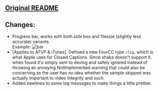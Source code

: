 ## [Original README](https://github.com/shaka-project/shaka-packager#readme)

## Changes:
  - Progress bar, works with both sidx box and filesize (slightly less accurate) variants.
    <br>
    Example: ![bar](https://i2.lensdump.com/i/tJ4m7q.png)
  - [Applies to ATVP & iTunes]. Defined a new FourCC type `clcp`, which is what Apple uses for Closed Captions. Since shaka doesn't support it, when found it's simply sent to devlog and safely ignored instead of throwing an annoying NotImplemented warning that could also be concerning as the user has no idea whether the sample skipped was actually important to video integrity and such.
  - Added newlines to some log messages to make things a little prettier. 